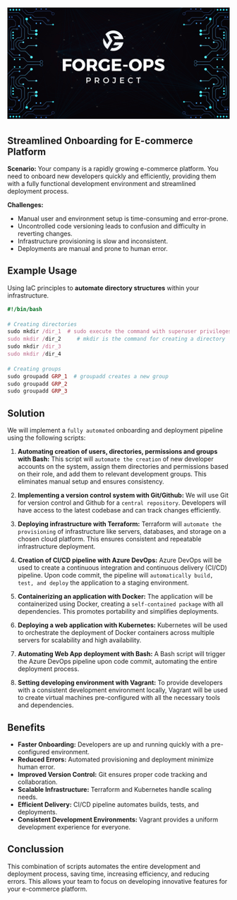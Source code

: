 # ![banner](images/Forge-ops%20banner.jpg)

## Streamlined Onboarding for E-commerce Platform

**Scenario:** Your company is a rapidly growing e-commerce platform. You need to onboard new developers quickly and efficiently, providing them with a fully functional development environment and streamlined deployment process.

**Challenges:**

- Manual user and environment setup is time-consuming and error-prone.
- Uncontrolled code versioning leads to confusion and difficulty in reverting changes.
- Infrastructure provisioning is slow and inconsistent.
- Deployments are manual and prone to human error.

## Example Usage

Using IaC principles to **automate directory structures** within your infrastructure.

```ruby
#!/bin/bash

# Creating directories
sudo mkdir /dir_1  # sudo execute the command with superuser privileges
sudo mkdir /dir_2     # mkdir is the command for creating a directory
sudo mkdir /dir_3
sudo mkdir /dir_4

# Creating groups
sudo groupadd GRP_1  # groupadd creates a new group
sudo groupadd GRP_2
sudo groupadd GRP_3

```

## Solution

We will implement a ```fully automated``` onboarding and deployment pipeline using the following scripts:

1. **Automating creation of users, directories, permissions and groups with Bash:**
This script will ```automate the creation``` of new developer accounts on the system, assign them directories and permissions based on their role, and add them to relevant development groups. This eliminates manual setup and ensures consistency.

2. **Implementing a version control system with Git/Github:**
We will use Git for version control and Github for a ```central repository```. Developers will have access to the latest codebase and can track changes efficiently.

3. **Deploying infrastructure with Terraform:**
Terraform will ```automate the provisioning``` of infrastructure like servers, databases, and storage on a chosen cloud platform. This ensures consistent and repeatable infrastructure deployment.

4. **Creation of CI/CD pipeline with Azure DevOps:**
Azure DevOps will be used to create a continuous integration and continuous delivery (CI/CD) pipeline. Upon code commit, the pipeline will ```automatically build, test, and deploy``` the application to a staging environment.

5. **Containerizing an application with Docker:**
The application will be containerized using Docker, creating a ```self-contained package``` with all dependencies. This promotes portability and simplifies deployments.

6. **Deploying a web application with Kubernetes:**
Kubernetes will be used to orchestrate the deployment of Docker containers across multiple servers for scalability and high availability.

7. **Automating Web App deployment with Bash:**
A Bash script will trigger the Azure DevOps pipeline upon code commit, automating the entire deployment process.

8. **Setting developing environment with Vagrant:**
To provide developers with a consistent development environment locally, Vagrant will be used to create virtual machines pre-configured with all the necessary tools and dependencies.

## Benefits

- **Faster Onboarding:** Developers are up and running quickly with a pre-configured environment.
- **Reduced Errors:** Automated provisioning and deployment minimize human error.
- **Improved Version Control:** Git ensures proper code tracking and collaboration.
- **Scalable Infrastructure:** Terraform and Kubernetes handle scaling needs.
- **Efficient Delivery:** CI/CD pipeline automates builds, tests, and deployments.
- **Consistent Development Environments:** Vagrant provides a uniform development experience for everyone.

## Conclussion

This combination of scripts automates the entire development and deployment process, saving time, increasing efficiency, and reducing errors. This allows your team to focus on developing innovative features for your e-commerce platform.
